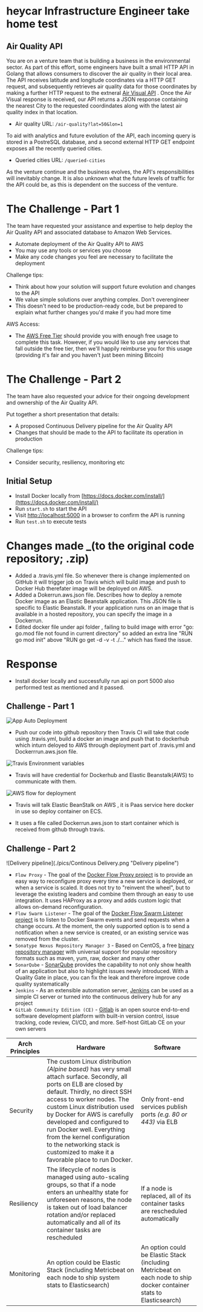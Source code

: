 # heycar Infrastructure Engineer take home test

## Air Quality API

You are on a venture team that is building a business in the environmental sector. As part of this effort, some engineers have built a small HTTP API in Golang that allows consumers to discover the air quality in their local area. The API receives latitude and longitude coordinates via a HTTP GET request, and subsequently retrieves air quality data for those coordinates by making a further HTTP request to the extneral [Air Visual API](https://airvisual.com/api) . Once the Air Visual response is received, our API returns a JSON response containing the nearest City to the requested coordindates along with the latest air quality index in that location. 

- Air quality URL: `/air-quality?lat=50&lon=1`

To aid with analytics and future evolution of the API, each incoming query is stored in a PostreSQL database, and a second external HTTP GET endpoint exposes all the recently queried cities.

- Queried cities URL: `/queried-cities`

As the venture continue and the business evolves, the API's responsibilities will inevitably change. It is also unknown what the future levels of traffic for the API could be, as this is dependent on the success of the venture.

# The Challenge - Part 1

The team have requested your assistance and expertise to help deploy the Air Quality API and associated database to Amazon Web Services. 

- Automate deployment of the Air Quality API to AWS
- You may use any tools or services you choose
- Make any code changes you feel are necessary to facilitate the deployment

Challenge tips:
- Think about how your solution will support future evolution and changes to the API
- We value simple solutions over anything complex. Don't overengineer
- This doesn't need to be production-ready code, but be prepared to explain what further changes you'd make if you had more time

AWS Access:
- The [AWS Free Tier](https://aws.amazon.com/free/) should provide you with enough free usage to complete this task. However, if you would like to use any services that fall outside the free tier, then we'll happily reimburse you for this usage (providing it's fair and you haven't just been mining Bitcoin)

# The Challenge - Part 2

The team have also requested your advice for their ongoing development and ownership of the Air Quality API.

Put together a short presentation that details:

- A proposed Continuous Delivery pipeline for the Air Quality API
- Changes that should be made to the API to facilitate its operation in production

Challenge tips:
- Consider security, resiliency, monitoring etc


## Initial Setup
- Install Docker locally from [https://docs.docker.com/install/](https://docs.docker.com/install/)
- Run `start.sh` to start the API
- Visit [http://localhost:5000](http://localhost:5000) in a browser to confirm the API is running
- Run `test.sh` to execute tests

# Changes made _(to the original code repository; .zip)
- Added a .travis.yml file. So whenever there is change implemented on GitHub it will trigger job on Travis which will build image and push to Docker Hub therefater image will be deployed on AWS.
- Added a Dokerrun.aws.json file. Describes how to deploy a remote Docker image as an Elastic Beanstalk application. This JSON file is specific to Elastic Beanstalk. If your application runs on an image that is available in a hosted repository, you can specify the image in a Dockerrun.
- Edited docker file under api folder , failing to build image with error "go: go.mod file not found in current directory" so added an extra line "RUN go mod init" above "RUN go get -d -v -t ./..." which has fixed the issue.

# Response
- Install docker locally and successfully run api on port 5000 also performed test as mentioned and it passed.

## Challenge - Part 1
![App Auto Deployment](https://user-images.githubusercontent.com/63913243/130072826-c62b9864-5bd0-45a8-bd6b-ce328c7a9237.PNG)

- Push our code into github repository then Travis CI will take that code using .travis.yml, build a docker  an image and push that to dockerhub which inturn deloyed to AWS through deployment part of .travis.yml and Dockerrrun.aws.json file.

![Travis Environment variables](https://user-images.githubusercontent.com/63913243/129980477-80904ccb-cd19-4f75-b895-18a86ce763a9.png)

- Travis will have credential for Dockerhub and Elastic Beanstalk(AWS) to communicate with them.

![AWS flow for deployment](https://user-images.githubusercontent.com/63913243/130073607-1ab78a7e-189b-435e-a3d1-9498b2996caf.PNG)

- Travis will talk Elastic BeanStalk on AWS , it is Paas service here docker in use so deploy container on ECS.

- It uses a file called Dockerrun.aws.json to start container which is received from github through travis.

## Challenge - Part 2
![Delivery pipeline](./pics/Continous Delivery.png "Delivery pipeline")

* `Flow Proxy` - The goal of the [Docker Flow Proxy project](https://github.com/vfarcic/docker-flow-proxy) is to provide an easy way to reconfigure proxy every time a new service is deployed, or when a service is scaled. It does not try to "reinvent the wheel", but to leverage the existing leaders and combine them through an easy to use integration. It uses HAProxy as a proxy and adds custom logic that allows on-demand reconfiguration.
* `Flow Swarm Listener` - The goal of the [Docker Flow Swarm Listener project](https://github.com/vfarcic/docker-flow-swarm-listener) is to listen to Docker Swarm events and send requests when a change occurs. At the moment, the only supported option is to send a notification when a new service is created, or an existing service was removed from the cluster.
* `Sonatype Nexus Repository Manager 3` - Based on CentOS, a free [binary repository manager](https://github.com/sonatype/docker-nexus3) with universal support for popular repository formats such as maven, yum, raw, docker and many other
* `SonarQube` - [SonarQube](https://github.com/SonarSource/sonarqube) provides the capability to not only show health of an application but also to highlight issues newly introduced. With a Quality Gate in place, you can fix the leak and therefore improve code quality systematically
* `Jenkins` - As an extensible automation server, [Jenkins](https://hub.docker.com/r/jenkinsci/blueocean/) can be used as a simple CI server or turned into the continuous delivery hub for any project
* `GitLab Community Edition (CE)` -  [Gitlab](https://github.com/sameersbn/docker-gitlab) is an open source end-to-end software development platform with built-in version control, issue tracking, code review, CI/CD, and more. Self-host GitLab CE on your own servers

| Arch Principles | Hardware | Software |
| --------------- | -------- | -------- |
| Security | The custom Linux distribution _(Alpine based)_ has very small attach surface. Secondly, all ports on ELB are closed by default. Thirdly, no direct SSH access to worker nodes. The custom Linux distribution used by Docker for AWS is carefully developed and configured to run Docker well. Everything from the kernel configuration to the networking stack is customized to make it a favorable place to run Docker. | Only front-end services publish ports _(e.g. 80 or 443)_ via ELB |
| Resiliency | The lifecycle of nodes is managed using auto-scaling groups, so that if a node enters an unhealthy state for unforeseen reasons, the node is taken out of load balancer rotation and/or replaced automatically and all of its container tasks are rescheduled | If a node is replaced, all of its container tasks are rescheduled automatically |
| Monitoring | An option could be Elastic Stack (including Metricbeat on each node to ship system stats to Elasticsearch) |  An option could be Elastic Stack (including Metricbeat on each node to ship docker container stats to Elasticsearch) |

